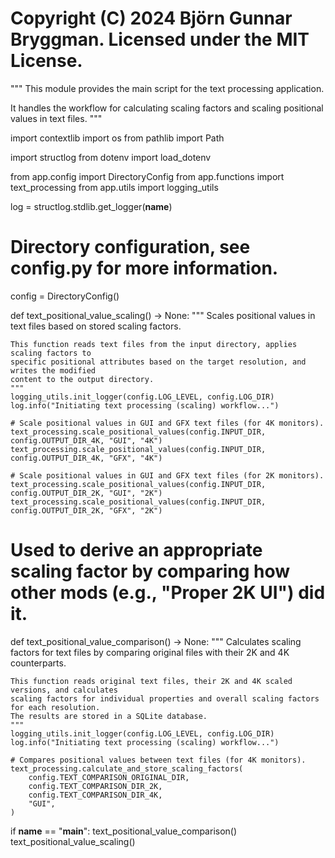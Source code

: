 # Copyright (C) 2024 Björn Gunnar Bryggman. Licensed under the MIT License.

"""
This module provides the main script for the text processing application.

It handles the workflow for calculating scaling factors and scaling positional values in text files.
"""

import contextlib
import os
from pathlib import Path

import structlog
from dotenv import load_dotenv

from app.config import DirectoryConfig
from app.functions import text_processing
from app.utils import logging_utils

log = structlog.stdlib.get_logger(__name__)

# Directory configuration, see config.py for more information.
config = DirectoryConfig()


def text_positional_value_scaling() -> None:
    """
    Scales positional values in text files based on stored scaling factors.

    This function reads text files from the input directory, applies scaling factors to
    specific positional attributes based on the target resolution, and writes the modified
    content to the output directory.
    """
    logging_utils.init_logger(config.LOG_LEVEL, config.LOG_DIR)
    log.info("Initiating text processing (scaling) workflow...")

    # Scale positional values in GUI and GFX text files (for 4K monitors).
    text_processing.scale_positional_values(config.INPUT_DIR, config.OUTPUT_DIR_4K, "GUI", "4K")
    text_processing.scale_positional_values(config.INPUT_DIR, config.OUTPUT_DIR_4K, "GFX", "4K")

    # Scale positional values in GUI and GFX text files (for 2K monitors).
    text_processing.scale_positional_values(config.INPUT_DIR, config.OUTPUT_DIR_2K, "GUI", "2K")
    text_processing.scale_positional_values(config.INPUT_DIR, config.OUTPUT_DIR_2K, "GFX", "2K")


# Used to derive an appropriate scaling factor by comparing how other mods (e.g., "Proper 2K UI") did it.
def text_positional_value_comparison() -> None:
    """
    Calculates scaling factors for text files by comparing original files with their 2K and 4K counterparts.

    This function reads original text files, their 2K and 4K scaled versions, and calculates
    scaling factors for individual properties and overall scaling factors for each resolution.
    The results are stored in a SQLite database.
    """
    logging_utils.init_logger(config.LOG_LEVEL, config.LOG_DIR)
    log.info("Initiating text processing (scaling) workflow...")

    # Compares positional values between text files (for 4K monitors).
    text_processing.calculate_and_store_scaling_factors(
        config.TEXT_COMPARISON_ORIGINAL_DIR,
        config.TEXT_COMPARISON_DIR_2K,
        config.TEXT_COMPARISON_DIR_4K,
        "GUI",
    )


if __name__ == "__main__":
    text_positional_value_comparison()
    text_positional_value_scaling()
